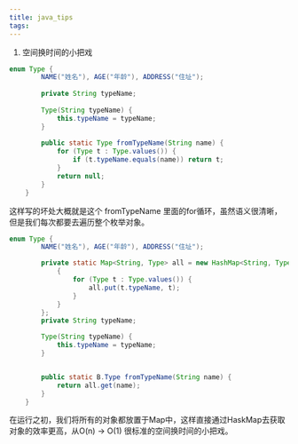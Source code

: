 ```yaml
---
title: java_tips
tags:
---
```



1. 空间换时间的小把戏
	
```java
enum Type {
        NAME("姓名"), AGE("年龄"), ADDRESS("住址");
        
        private String typeName;
        
        Type(String typeName) {
            this.typeName = typeName;
        }
        
        public static Type fromTypeName(String name) {
            for (Type t : Type.values()) {
                if (t.typeName.equals(name)) return t;
            }
            return null;
        }
    }
```

这样写的坏处大概就是这个 fromTypeName 里面的for循环，虽然语义很清晰，但是我们每次都要去遍历整个枚举对象。


```java
enum Type {
        NAME("姓名"), AGE("年龄"), ADDRESS("住址");

        private static Map<String, Type> all = new HashMap<String, Type>() {
            {
                for (Type t : Type.values()) {
                    all.put(t.typeName, t);
                }
            }
        };
        private String typeName;

        Type(String typeName) {
            this.typeName = typeName;
        }


        public static B.Type fromTypeName(String name) {
            return all.get(name);
        }
    }

```

在运行之初，我们将所有的对象都放置于Map中，这样直接通过HaskMap去获取对象的效率更高，从O(n) -> O(1) 很标准的空间换时间的小把戏。
